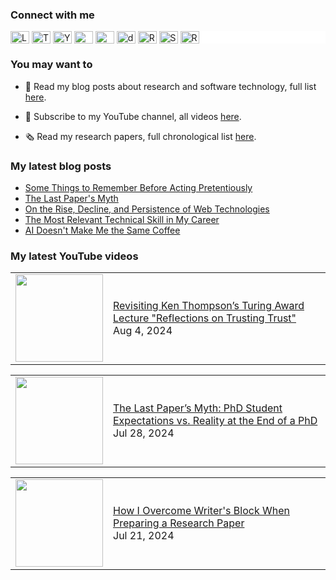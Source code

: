 ### Connect with me

<div style="background-color: white;">
  <a href="https://linkedin.com/in/cesarsotovalero" target="blank"><img align="center" src="https://cdn.jsdelivr.net/npm/simple-icons@3.0.1/icons/linkedin.svg" alt="LinkedIn" height="20" width="30" /></a>
  <a href="https://twitter.com/cesarsotovalero" target="blank"><img align="center" src="https://cdn.jsdelivr.net/npm/simple-icons@3.0.1/icons/twitter.svg" alt="Twitter" height="20" width="30" /></a>
  <a href="https://www.youtube.com/channel/UCR4rI98w6-MqYoCS6jR9LGg" target="blank"><img align="center" src="https://cdn.jsdelivr.net/npm/simple-icons@3.0.1/icons/youtube.svg" alt="YouTube" height="20" width="30" /></a>
  <a href="https://scholar.google.es/citations?user=jNBoowwAAAAJ&hl=en" target="blank"><img align="center" src="https://cdn.jsdelivr.net/npm/simple-icons@3.0.1/icons/googlescholar.svg" alt="GoogleSchoolar" height="20" width="30" /></a>
  <a href="https://orcid.org/0000-0003-0541-6411" target="blank"><img align="center" src="https://cdn.jsdelivr.net/npm/simple-icons@3.0.1/icons/orcid.svg" alt="ORCID" height="20" width="30" /></a>
  <a href="https://dblp.uni-trier.de/pid/192/3923.html" target="blank"><img align="center" src="https://cdn.jsdelivr.net/npm/simple-icons@3.0.1/icons/dblp.svg" alt="dblp" height="20" width="30" /></a>
  <a href="https://www.researchgate.net/profile/Cesar_Soto-Valero" target="blank"><img align="center" src="https://cdn.jsdelivr.net/npm/simple-icons@3.0.1/icons/researchgate.svg" alt="ResearchGate" height="20" width="30" /></a>
  <a href="https://stackoverflow.com/users/10480869/cesarsotovalero" target="blank"><img align="center" src="https://cdn.jsdelivr.net/npm/simple-icons@3.0.1/icons/stackoverflow.svg" alt="StackOverflow" height="20" width="30" /></a>
  <a href="http://feeds.feedburner.com/cesarsotovalero" target="blank"><img align="center" src="https://cdn.jsdelivr.net/npm/simple-icons@3.0.1/icons/rss.svg" alt="R" height="20" width="30" /></a>
</div>

### You may want to
  
- 📕 Read my blog posts about research and software technology, full list [here](https://www.cesarsotovalero.net/blog).

- 🎥 Subscribe to my YouTube channel, all videos [here](https://www.youtube.com/@cesarsotovalero/videos).

- 🗞 Read my research papers, full chronological list [here](https://www.cesarsotovalero.net/publications).

### My latest blog posts

<!-- BLOG-POST-LIST:START -->
- [Some Things to Remember Before Acting Pretentiously](https://www.cesarsotovalero.net/blog/some-things-to-remember-before-acting-pretentiously.html)
- [The Last Paper&#39;s Myth](https://www.cesarsotovalero.net/blog/the-last-paper-myth.html)
- [On the Rise, Decline, and Persistence of Web Technologies](https://www.cesarsotovalero.net/blog/the-evolution-of-the-web-from-html-to-webassembly.html)
- [The Most Relevant Technical Skill in My Career](https://www.cesarsotovalero.net/blog/the-most-relevant-technical-skill-in-my-career.html)
- [AI Doesn&#39;t Make Me the Same Coffee](https://www.cesarsotovalero.net/blog/ai-doesnt-make-me-the-same-coffee.html)
<!-- BLOG-POST-LIST:END -->

### My latest YouTube videos

<!-- YOUTUBE:START --><table style="border: none;"><tr><td style="border: none;"><a href="https://www.youtube.com/watch?v=jdnWhkgA_rM"><img width="140px" src="https://i.ytimg.com/vi/jdnWhkgA_rM/mqdefault.jpg"></a></td><td style="border: none;"><a href="https://www.youtube.com/watch?v=jdnWhkgA_rM">Revisiting Ken Thompson’s Turing Award Lecture &quot;Reflections on Trusting Trust&quot;</a><br/>Aug 4, 2024</td></tr></table><table style="border: none;"><tr><td style="border: none;"><a href="https://www.youtube.com/watch?v=-3txwKTHe4Y"><img width="140px" src="https://i.ytimg.com/vi/-3txwKTHe4Y/mqdefault.jpg"></a></td><td style="border: none;"><a href="https://www.youtube.com/watch?v=-3txwKTHe4Y">The Last Paper’s Myth: PhD Student Expectations vs. Reality at the End of a PhD</a><br/>Jul 28, 2024</td></tr></table><table style="border: none;"><tr><td style="border: none;"><a href="https://www.youtube.com/watch?v=TrYB4D_1flA"><img width="140px" src="https://i.ytimg.com/vi/TrYB4D_1flA/mqdefault.jpg"></a></td><td style="border: none;"><a href="https://www.youtube.com/watch?v=TrYB4D_1flA">How I Overcome Writer&#39;s Block When Preparing a Research Paper</a><br/>Jul 21, 2024</td></tr></table><!-- YOUTUBE:END -->
